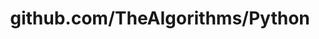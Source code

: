 ---
layout: post
title: github.com/TheAlgorithms/Python
categories: link
tags: [انگلیسی, گیت‌هاب, برنامه‌نویسی]
---